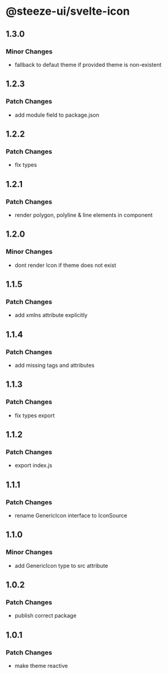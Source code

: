 # @steeze-ui/svelte-icon

## 1.3.0

### Minor Changes

- fallback to defaut theme if provided theme is non-existent

## 1.2.3

### Patch Changes

- add module field to package.json

## 1.2.2

### Patch Changes

- fix types

## 1.2.1

### Patch Changes

- render polygon, polyline & line elements in component

## 1.2.0

### Minor Changes

- dont render Icon if theme does not exist

## 1.1.5

### Patch Changes

- add xmlns attribute explicitly

## 1.1.4

### Patch Changes

- add missing tags and attributes

## 1.1.3

### Patch Changes

- fix types export

## 1.1.2

### Patch Changes

- export index.js

## 1.1.1

### Patch Changes

- rename GenericIcon interface to IconSource

## 1.1.0

### Minor Changes

- add GenericIcon type to src attribute

## 1.0.2

### Patch Changes

- publish correct package

## 1.0.1

### Patch Changes

- make theme reactive
